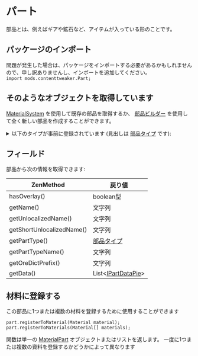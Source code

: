 # パート

部品とは、例えばギアや鉱石など、アイテムが入っている形のことです。

## パッケージのインポート

問題が発生した場合は、パッケージをインポートする必要があるかもしれませんので、申し訳ありませんし、インポートを追加してください。  
`import mods.contenttweaker.Part;`

## そのようなオブジェクトを取得しています

[MaterialSystem](/Mods/ContentTweaker/Materials/MaterialSystem/) を使用して既存の部品を取得するか、 [部品ビルダー](/Mods/ContentTweaker/Materials/Parts/Part_Builder/) を使用して全く新しい部品を作成することができます。

<details>
    <summary>以下のタイプが事前に登録されています (見出しは <a href="../PartType">部品タイプ</a> です):</summary>
    <h4>アイテム:</h4>
        <ul>
            <li>ビーム<img src="../Assets/beam.png" alt="アイコン"></li>
            <li>ボルト<img src="../Assets/bolt.png" alt="アイコン"></li>
            <li>Casing<img src="../Assets/casing.png" alt="アイコン"></li>
            <li>クランプします。<img src="../Assets/clump.png" alt="アイコン"></li>
            <li>クリスタル<img src="../Assets/crystal.png" alt="アイコン"></li>
            <li>粉砕した鉱石<img src="../Assets/crushed_ore.png" alt="アイコン"></li>
            <li>高密度の板（高密度の板）<img src="../Assets/dense_plate.png" alt="アイコン"></li>
            <li>Dirty Dust (dirty_dust)<img src="../Assets/dirty_dust.png" alt="アイコン"></li>
            <li>粉末<img src="../Assets/dust.png" alt="アイコン"></li>
            <li>装備<img src="../Assets/gear.png" alt="アイコン"></li>
            <li>Ingot<img src="../Assets/ingot.png" alt="アイコン"></li>
            <li>ナゲット<img src="../Assets/nugget.png" alt="アイコン"></li>
            <li>プレート<img src="../Assets/plate.png" alt="アイコン"></li>
            <li>Rod<img src="../Assets/rod.png" alt="アイコン"></li>
            <li>シャード<img src="../Assets/shard.png" alt="アイコン"></li>
        </ul>
    <h4>ブロック:</h4>
        <ul>
            <li>ブロック<img src="../Assets/block.png" alt="アイコン"></li>
        </ul>
    <h4>Ores:</h4>
        <ul>
            <li>鉱石</li>
            <li>Dense Ore (dense_ore)</li>
            <li>貧弱な鉱石(貧乏)</li>
        </ul>
    <h4>流体:</h4>
        <ul>
            <li>Molten</li>
        </ul><br />
    <h4>Armor:</h4>
        <ul>
            <li>よろいかぶと <img src="../Assets/armor_head.png" alt="ヘッドアイコン"><img src="../Assets/armor_chest.png" alt="チェストアイコン"><img src="../Assets/armor_legs.png" alt="レッグアイコン"><img src="../Assets/armor_feet.png" alt="足のアイコン"></li>
        </ul>
    <h4>Minecart</h4>
        <ul>
            <li>Minecart</li>
        </ul>
</details>

## フィールド

部品から次の情報を取得できます:

| ZenMethod                 | 戻り値                                                                         |
| ------------------------- | --------------------------------------------------------------------------- |
| hasOverlay()              | boolean型                                                                    |
| getName()                 | 文字列                                                                         |
| getUnlocalizedName()      | 文字列                                                                         |
| getShortUnlocalizedName() | 文字列                                                                         |
| getPartType()             | [部品タイプ](/Mods/ContentTweaker/Materials/Parts/PartType/)                     |
| getPartTypeName()         | 文字列                                                                         |
| getOreDictPrefix()        | 文字列                                                                         |
| getData()                 | List<[IPartDataPie](/Mods/ContentTweaker/Materials/Parts/PartDataPiece/)\> |

## 材料に登録する

この部品に1つまたは複数の材料を登録するために使用することができます

```zenscript
part.registerToMaterial(Material material);
part.registerToMaterials(Material[] materials);
```

関数は単一の [MaterialPart](/Mods/ContentTweaker/Materials/Materials/MaterialPart/) オブジェクトまたはリストを返します。 一度に1つまたは複数の資料を登録するかどうかによって異なります